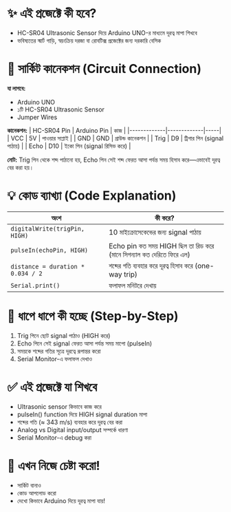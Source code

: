 ✨ এই প্রজেক্টে কী হবে?
==========================
- HC-SR04 Ultrasonic Sensor দিয়ে Arduino UNO-র মাধ্যমে দূরত্ব মাপা শিখবে
- ভবিষ্যতের স্মার্ট গাড়ি, স্বয়ংক্রিয় দরজা বা রোবটিক্স প্রজেক্টের জন্য দরকারি বেসিক

🔌 সার্কিট কানেকশন (Circuit Connection)
==========================
**যা লাগবে:**
- Arduino UNO
- ১টি HC-SR04 Ultrasonic Sensor
- Jumper Wires

**কানেকশন:**
| HC-SR04 Pin | Arduino Pin | কাজ |
|-------------|-------------|-----|
| VCC         | 5V          | পাওয়ার সাপ্লাই |
| GND         | GND         | গ্রাউন্ড কানেকশন |
| Trig        | D9          | ট্রিগার পিন (signal পাঠায়) |
| Echo        | D10         | ইকো পিন (signal রিসিভ করে) |

**নোট:** Trig পিন থেকে শব্দ পাঠানো হয়, Echo পিন সেই শব্দ ফেরত আসা পর্যন্ত সময় হিসাব করে—এভাবেই দূরত্ব বের করা হয়।

💡 কোড ব্যাখ্যা (Code Explanation)
==========================

| অংশ | কী করে? |
|------|---------|
| `digitalWrite(trigPin, HIGH)` | 10 মাইক্রোসেকেন্ডের জন্য signal পাঠায় |
| `pulseIn(echoPin, HIGH)` | Echo pin কত সময় HIGH ছিল তা রিড করে (মানে সিগন্যাল কত দেরিতে ফিরে এল) |
| `distance = duration * 0.034 / 2` | শব্দের গতি ব্যবহার করে দূরত্ব হিসাব করে (one-way trip) |
| `Serial.print()` | ফলাফল মনিটরে দেখায় |

📝 ধাপে ধাপে কী হচ্ছে (Step-by-Step)
==========================
1. Trig পিনে ছোট signal পাঠাও (HIGH করে)
2. Echo পিনে সেই signal ফেরত আসা পর্যন্ত সময় মাপো (pulseIn)
3. সময়কে শব্দের গতির সূত্রে দূরত্বে রূপান্তর করো
4. Serial Monitor-এ ফলাফল দেখাও

✅ এই প্রজেক্টে যা শিখবে
==========================
- Ultrasonic sensor কিভাবে কাজ করে
- pulseIn() function দিয়ে HIGH signal duration মাপা
- শব্দের গতি (≈ 343 m/s) ব্যবহার করে দূরত্ব বের করা
- Analog vs Digital input/output সম্পর্কে ধারণা
- Serial Monitor-এ debug করা

🚦 এখন নিজে চেষ্টা করো!
==========================
- সার্কিট বানাও
- কোড আপলোড করো
- দেখো কিভাবে Arduino দিয়ে দূরত্ব মাপা যায়!